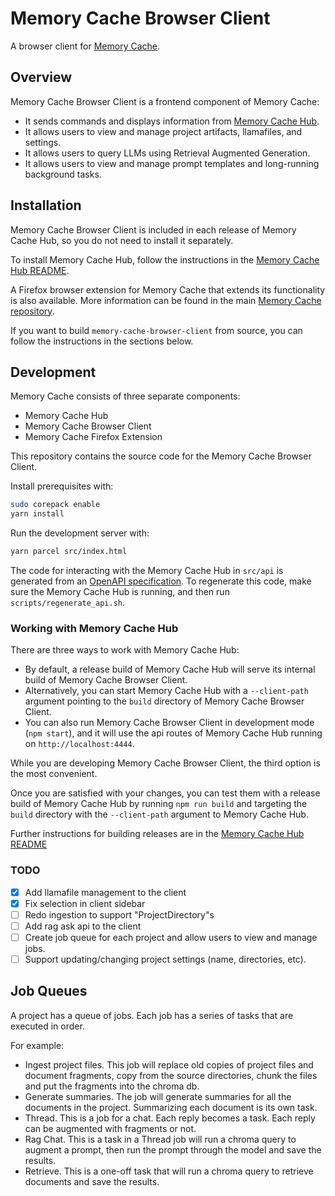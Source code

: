 # Memory Cache Browser Client

A browser client for [Memory Cache](https://github.com/Mozilla-Ocho/Memory-Cache).

## Overview

Memory Cache Browser Client is a frontend component of Memory Cache:

- It sends commands and displays information from [Memory Cache Hub](https://github.com/johnshaughnessy/Memory-Cache-Hub/).
- It allows users to view and manage project artifacts, llamafiles, and settings.
- It allows users to query LLMs using Retrieval Augmented Generation.
- It allows users to view and manage prompt templates and long-running background tasks.

## Installation

Memory Cache Browser Client is included in each release of Memory Cache Hub, so you do not need to install it separately.

To install Memory Cache Hub, follow the instructions in the [Memory Cache Hub README](https://github.com/johnshaughnessy/Memory-Cache-Hub/?tab=readme-ov-file#memory-cache-hub).

A Firefox browser extension for Memory Cache that extends its functionality is also available. More information can be found in the main [Memory Cache repository](https://github.com/Mozilla-Ocho/Memory-Cache).

If you want to build `memory-cache-browser-client` from source, you can follow the instructions in the sections below.

## Development

Memory Cache consists of three separate components:

- Memory Cache Hub
- Memory Cache Browser Client
- Memory Cache Firefox Extension

This repository contains the source code for the Memory Cache Browser Client.

Install prerequisites with:

``` sh
sudo corepack enable
yarn install
```

Run the development server with:

``` sh
yarn parcel src/index.html
```

The code for interacting with the Memory Cache Hub in `src/api` is generated from an [OpenAPI specification](https://swagger.io/specification/). To regenerate this code, make sure the Memory Cache Hub is running, and then run `scripts/regenerate_api.sh`.

### Working with Memory Cache Hub

There are three ways to work with Memory Cache Hub:

- By default, a release build of Memory Cache Hub will serve its internal build of Memory Cache Browser Client.
- Alternatively, you can start Memory Cache Hub with a `--client-path` argument pointing to the `build` directory of Memory Cache Browser Client.
- You can also run Memory Cache Browser Client in development mode (`npm start`), and it will use the api routes of Memory Cache Hub running on `http://localhost:4444`.

While you are developing Memory Cache Browser Client, the third option is the most convenient. 

Once you are satisfied with your changes, you can test them with a release build of Memory Cache Hub by running `npm run build` and targeting the `build` directory with the `--client-path` argument to Memory Cache Hub.

Further instructions for building releases are in the [Memory Cache Hub README](https://github.com/johnshaughnessy/Memory-Cache-Hub/?tab=readme-ov-file#memory-cache-hub)

### TODO

- [x] Add llamafile management to the client
- [x] Fix selection in client sidebar
- [ ] Redo ingestion to support "ProjectDirectory"s
- [ ] Add rag ask api to the client
- [ ] Create job queue for each project and allow users to view and manage jobs.
- [ ] Support updating/changing project settings (name, directories, etc).

## Job Queues

A project has a queue of jobs. Each job has a series of tasks that are executed in order. 

For example:
- Ingest project files. This job will replace old copies of project files and document fragments, copy from the source directories, chunk the files and put the fragments into the chroma db. 
- Generate summaries. The job will generate summaries for all the documents in the project. Summarizing each document is its own task.
- Thread. This is a job for a chat. Each reply becomes a task. Each reply can be augmented with fragments or not.
- Rag Chat. This is a task in a Thread job will run a chroma query to augment a prompt, then run the prompt through the model and save the results.
- Retrieve. This is a one-off task that will run a chroma query to retrieve documents and save the results. 


